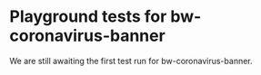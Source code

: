 # Playground tests for bw-coronavirus-banner
We are still awaiting the first test run for bw-coronavirus-banner.
